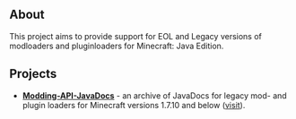 ## About
This project aims to provide support for EOL and Legacy versions of modloaders and pluginloaders for Minecraft: Java Edition.

## Projects
* [**Modding-API-JavaDocs**](https://github.com/LegacyMCModding/Modding-API-JavaDocs) - an archive of JavaDocs for legacy mod- and plugin loaders for Minecraft versions 1.7.10 and below ([visit](Modding-API-JavaDocs/README.md)).
